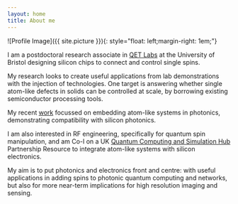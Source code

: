 ```yaml
---
layout: home
title: About me
---
```


![Profile Image]({{ site.picture }}){: style="float: left;margin-right: 1em;"}


I am a postdoctoral research associate in [QET Labs](https://www.bristol.ac.uk/qet-labs/) at the University of Bristol designing silicon chips to connect and control single spins.

My research looks to create useful applications from lab demonstrations with the injection of technologies. One target is answering whether single atom-like defects in solids can be controlled at scale, by borrowing existing semiconductor processing tools.

My recent [work](/papers.md) focussed on embedding atom-like systems in photonics, demonstrating compatibility with silicon photonics.

I am also interested in RF engineering, specifically for quantum spin manipulation, and am Co-I on a UK [Quantum Computing and Simulation Hub](https://www.qcshub.org/) Partnership Resource to integrate atom-like systems with silicon electronics.

My aim is to put photonics and electronics front and centre: with useful applications in adding spins to photonic quantum computing and networks, but also for more near-term implications for high resolution imaging and sensing.


